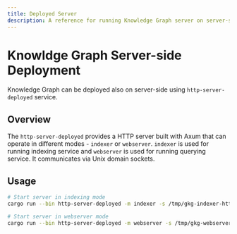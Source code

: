 ```yaml
---
title: Deployed Server
description: A reference for running Knowledge Graph server on server-side
---
```


# Knowldge Graph Server-side Deployment

Knowledge Graph can be deployed also on server-side using `http-server-deployed` service.

## Overview

The `http-server-deployed` provides a HTTP server built with Axum that can operate in different modes - `indexer` or `webserver`. `indexer` is used for running indexing service and `webserver` is used for running querying service. It communicates via Unix domain sockets.

## Usage

```bash
# Start server in indexing mode
cargo run --bin http-server-deployed -m indexer -s /tmp/gkg-indexer-http.sock

# Start server in webserver mode
cargo run --bin http-server-deployed -m webserver -s /tmp/gkg-webserver-http.sock
```
